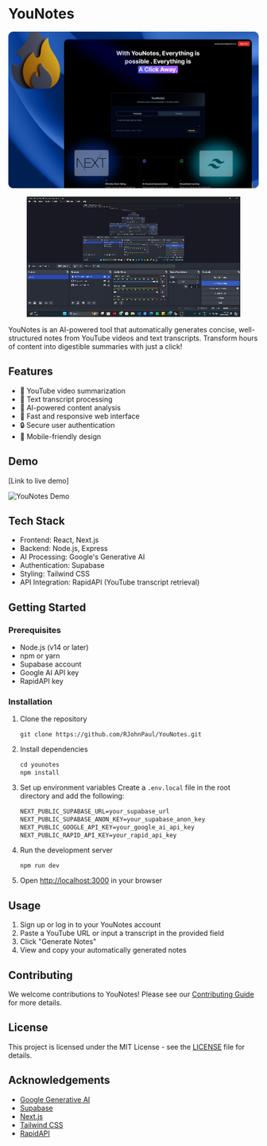 # YouNotes

<p align="center">
  <img src="https://github.com/RJohnPaul/YouNotes/blob/73d8bb4c2994cb90a1f479e8173db640a03ba4cd/meow%20(1).png" alt="YouNotes Logo"/>
</p>

<p align="center">
  <img src="https://github.com/RJohnPaul/YouNotes/blob/b3832fa77172e4a06b9f7a8da294bf3a8fd5a3f0/ezgif-2-3c2c970717%20(1).gif" alt="YouNotes Logo"/>
</p>



YouNotes is an AI-powered tool that automatically generates concise, well-structured notes from YouTube videos and text transcripts. Transform hours of content into digestible summaries with just a click!

## Features

- 🎥 YouTube video summarization
- 📝 Text transcript processing
- 🤖 AI-powered content analysis
- 🚀 Fast and responsive web interface
- 🔒 Secure user authentication
- 📱 Mobile-friendly design

## Demo

[Link to live demo]

![YouNotes Demo](path_to_demo_gif.gif)

## Tech Stack

- Frontend: React, Next.js
- Backend: Node.js, Express
- AI Processing: Google's Generative AI
- Authentication: Supabase
- Styling: Tailwind CSS
- API Integration: RapidAPI (YouTube transcript retrieval)

## Getting Started

### Prerequisites

- Node.js (v14 or later)
- npm or yarn
- Supabase account
- Google AI API key
- RapidAPI key

### Installation

1. Clone the repository
   ```
   git clone https://github.com/RJohnPaul/YouNotes.git
   ```

2. Install dependencies
   ```
   cd younotes
   npm install
   ```

3. Set up environment variables
   Create a `.env.local` file in the root directory and add the following:
   ```
   NEXT_PUBLIC_SUPABASE_URL=your_supabase_url
   NEXT_PUBLIC_SUPABASE_ANON_KEY=your_supabase_anon_key
   NEXT_PUBLIC_GOOGLE_API_KEY=your_google_ai_api_key
   NEXT_PUBLIC_RAPID_API_KEY=your_rapid_api_key
   ```

4. Run the development server
   ```
   npm run dev
   ```

5. Open [http://localhost:3000](http://localhost:3000) in your browser

## Usage

1. Sign up or log in to your YouNotes account
2. Paste a YouTube URL or input a transcript in the provided field
3. Click "Generate Notes"
4. View and copy your automatically generated notes

## Contributing

We welcome contributions to YouNotes! Please see our [Contributing Guide](CONTRIBUTING.md) for more details.

## License

This project is licensed under the MIT License - see the [LICENSE](LICENSE) file for details.

## Acknowledgements

- [Google Generative AI](https://ai.google.dev/)
- [Supabase](https://supabase.com/)
- [Next.js](https://nextjs.org/)
- [Tailwind CSS](https://tailwindcss.com/)
- [RapidAPI](https://rapidapi.com/)
